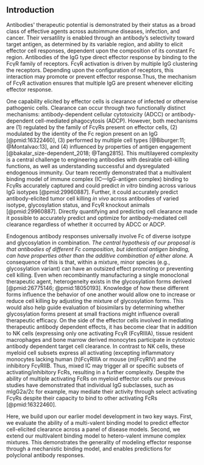 ## Introduction

Antibodies' therapeutic potential is demonstrated by their status as a broad class of effective agents across autoimmune diseases, infection, and cancer. Their versatility is enabled through an antibody’s selectivity toward target antigen, as determined by its variable region, and ability to elicit effector cell responses, dependent upon the composition of its constant Fc region. Antibodies of the IgG type direct effector response by binding to the FcγR family of receptors. FcγR activation is driven by multiple IgG clustering the receptors. Depending upon the configuration of receptors, this interaction may promote or prevent effector response.Thus, the mechanism of FcγR activation ensures that multiple IgG are present whenever eliciting effector response.

One capability elicited by effector cells is clearance of infected or otherwise pathogenic cells. Clearance can occur through two functionally distinct mechanisms: antibody-dependent cellular cytotoxicity (ADCC) or antibody-dependent cell-mediated phagocytosis (ADCP). However, both mechanisms are (1) regulated by the family of FcγRs present on effector cells, (2) modulated by the identity of the Fc region present on an IgG [@pmid:16322460], (3) performed by multiple cell types [@Biburger:11; @Montalvao:13], and (4) influenced by properties of antigen engagement [@bakalar_size-dependent_2018; @Tang2815]. This multilayered complexity is a central challenge to engineering antibodies with desirable cell-killing functions, as well as understanding successful and dysregulated endogenous immunity. Our team recently demonstrated that a multivalent binding model of immune complex (IC—IgG-antigen complex) binding to FcγRs accurately captured and could predict *in vitro* binding across various IgG isotypes [@pmid:29960887]. Further, it could accurately predict antibody-elicited tumor cell killing *in vivo* across antibodies of varied isotype, glycosylation status, and FcγR knockout animals [@pmid:29960887]. Directly quantifying and predicting cell clearance made it possible to accurately predict and optimize for antibody-mediated cell clearance regardless of whether it occurred by ADCC or ADCP.

Endogenous antibody responses universally involve Fc of diverse isotype and glycosylation in combination. *The central hypothesis of our proposal is that antibodies of different Fc composition, but identical antigen binding, can have properties other than the additive combination of either alone.* A consequence of this is that, within a mixture, minor species (e.g., glycosylation variant) can have an outsized effect promoting or preventing cell killing. Even when recombinantly manufacturing a single monoclonal therapeutic agent, heterogeneity exists in the glycosylation forms derived [@pmid:26775146; @pmid:18050193]. Knowledge of how these different forms influence the behavior of one another would allow one to increase or reduce cell killing by adjusting the mixture of glycosylation forms. This would also help guide evaluation of biosimilars by determining whether glycosylation forms present at small fractions might influence overall therapeutic efficacy. On the side of the effector cells involved in mediating therapeutic antibody dependent effects, it has become clear that in addition to NK cells (expressing only one activating FcγR (FcγRIIIA), tissue resident macrophages and bone marrow derived monocytes participate in cytotoxic antibody dependent target cell clearance. In contrast to NK cells, these myeloid cell subsets express all activating (excepting inflammatory monocytes lacking human (h)FcγRIIIA or mouse (m)FcγRIV) and the inhibitory FcγRIIB. Thus, mixed IC may trigger all or specific subsets of activating/inhibitory FcRs, resulting in a further complexity. Despite the ability of multiple activating FcRs on myeloid effector cells our previous studies have demonstrated that individual IgG subclasses, such as mIgG2a/2c for example, may mediate their activity through select activating FcγRs despite their capacity to bind to other activating FcRs [@pmid:16322460].

Here, we build upon our earlier model development in two key ways. First, we evaluate the ability of a multi-valent binding model to predict effector cell-elicited clearance across a panel of disease models. Second, we extend our multivalent binding model to hetero-valent immune complex mixtures. This demonstrates the generality of modeling effector response through a mechanistic binding model, and enables predictions for polyclonal antibody responses.
